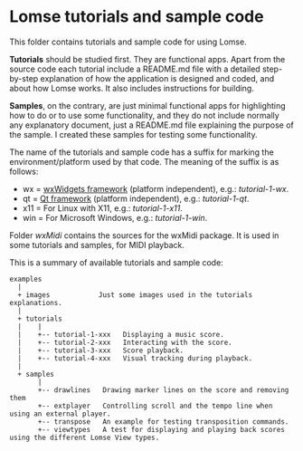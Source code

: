 # Lomse tutorials and sample code

This folder contains tutorials and sample code for using Lomse.

**Tutorials** should be studied first. They are functional apps. Apart from the source code each tutorial include a README.md file with a detailed step-by-step explanation of how the application is designed and coded, and about how Lomse works. It also includes instructions for building.

**Samples**, on the contrary, are just minimal functional apps for highlighting how to do or to use some functionality, and they do not include normally any explanatory document, just a README.md file explaining the purpose of the sample. I created these samples for testing some functionality.

The name of the tutorials and sample code has a suffix for marking the environment/platform used by that code. The meaning of the suffix is as follows:
- wx = [wxWidgets framework](https://www.wxwidgets.org/) (platform independent), e.g.: *tutorial-1-wx*.
- qt = [Qt framework](https://www.qt.io/) (platform independent), e.g.: *tutorial-1-qt*.
- x11 = For Linux with X11, e.g.: *tutorial-1-x11*.
- win = For Microsoft Windows, e.g.: *tutorial-1-win*.

Folder *wxMidi* contains the sources for the wxMidi package. It is used in some tutorials and samples, for MIDI playback.

This is a summary of available tutorials and sample code:
```
examples
  |
  + images			  Just some images used in the tutorials explanations.
  |
  + tutorials
  |    |
  |    +-- tutorial-1-xxx   Displaying a music score. 
  |    +-- tutorial-2-xxx   Interacting with the score. 
  |    +-- tutorial-3-xxx   Score playback.
  |    +-- tutorial-4-xxx   Visual tracking during playback.
  |
  + samples
       |
       +-- drawlines   Drawing marker lines on the score and removing them
       +-- extplayer   Controlling scroll and the tempo line when using an external player.
       +-- transpose   An example for testing transposition commands.
       +-- viewtypes   A test for displaying and playing back scores using the different Lomse View types.
```


